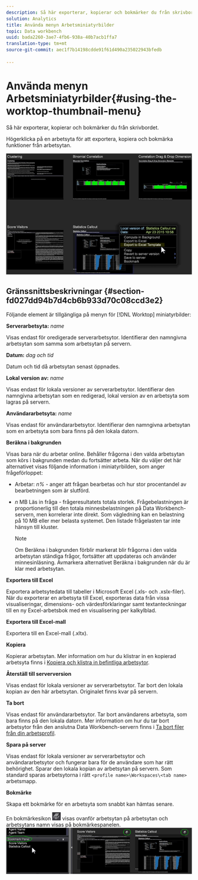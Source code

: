```yaml
---
description: Så här exporterar, kopierar och bokmärker du från skrivbordet.
solution: Analytics
title: Använda menyn Arbetsminiatyrbilder
topic: Data workbench
uuid: bada2260-3ae7-4fb6-938a-40b7acb1ffa7
translation-type: tm+mt
source-git-commit: aec1f7b14198cdde91f61d490a235022943bfedb

---
```



# Använda menyn Arbetsminiatyrbilder{#using-the-worktop-thumbnail-menu}

Så här exporterar, kopierar och bokmärker du från skrivbordet.

Högerklicka på en arbetsyta för att exportera, kopiera och bokmärka funktioner från arbetsytan.

![](assets/thumbnail_menu.png)

## Gränssnittsbeskrivningar {#section-fd027dd94b7d4cb6b933d70c08ccd3e2}

Följande element är tillgängliga på menyn för [!DNL Worktop] miniatyrbilder:

**Serverarbetsyta:** *name*

Visas endast för oredigerade serverarbetsytor. Identifierar den namngivna arbetsytan som samma som arbetsytan på servern.

**Datum:** *dag och tid*

Datum och tid då arbetsytan senast öppnades.

**Lokal version av:** *name*

Visas endast för lokala versioner av serverarbetsytor. Identifierar den namngivna arbetsytan som en redigerad, lokal version av en arbetsyta som lagras på servern.

**Användararbetsyta:** *name*

Visas endast för användararbetsytor. Identifierar den namngivna arbetsytan som en arbetsyta som bara finns på den lokala datorn.

**Beräkna i bakgrunden**

Visas bara när du arbetar online. Behåller frågorna i den valda arbetsytan som körs i bakgrunden medan du fortsätter arbeta. När du väljer det här alternativet visas följande information i miniatyrbilden, som anger frågeförloppet:

* Arbetar: *n%* - anger att frågan bearbetas och hur stor procentandel av bearbetningen som är slutförd.
* *n* MB Läs in fråga - frågeresultatets totala storlek. Frågebelastningen är proportionerlig till den totala minnesbelastningen på Data Workbench-servern, men korrelerar inte direkt. Som vägledning kan en belastning på 10 MB eller mer belasta systemet. Den listade frågelasten tar inte hänsyn till kluster.

   >[!NOTE]
   >
   >Om Beräkna i bakgrunden förblir markerat blir frågorna i den valda arbetsytan ständiga frågor, fortsätter att uppdateras och använder minnesinläsning. Avmarkera alternativet Beräkna i bakgrunden när du är klar med arbetsytan.

**Exportera till Excel**

Exportera arbetsytedata till tabeller i Microsoft Excel (.xls- och .xslx-filer). När du exporterar en arbetsyta till Excel, exporteras data från vissa visualiseringar, dimensions- och värdesförklaringar samt textanteckningar till en ny Excel-arbetsbok med en visualisering per kalkylblad.

**Exportera till Excel-mall**

Exportera till en Excel-mall (.xltx).

**Kopiera**

Kopierar arbetsytan. Mer information om hur du klistrar in en kopierad arbetsyta finns i [Kopiera och klistra in befintliga arbetsytor](../../home/c-get-started/c-work-worksp/c-create-worksp.md#section-f91ae89b845640c9a4a52820a6110e65).

**Återställ till serverversion**

Visas endast för lokala versioner av serverarbetsytor. Tar bort den lokala kopian av den här arbetsytan. Originalet finns kvar på servern.

**Ta bort**

Visas endast för användararbetsytor. Tar bort användarens arbetsyta, som bara finns på den lokala datorn. Mer information om hur du tar bort arbetsytor från den anslutna Data Workbench-servern finns i [Ta bort filer från din arbetsprofil](../../home/c-get-started/c-admin-intrf/c-prof-mgr/t-del-files-wkg-prof.md#task-1e29c25e6c824cc9b51cb651e835856b).

**Spara på server**

Visas endast för lokala versioner av serverarbetsytor och användararbetsytor och fungerar bara för de användare som har rätt behörighet. Sparar den lokala kopian av arbetsytan på servern. Som standard sparas arbetsytorna i rätt `<profile name>\Workspaces\<tab name>` arbetsmapp.

**Bokmärke**

Skapa ett bokmärke för en arbetsyta som snabbt kan hämtas senare.

En bokmärkesikon ![](assets/bookmark_icon.png) visas ovanför arbetsytan på arbetsytan och arbetsytans namn visas på bokmärkespanelen. ![](assets/bookmark_worktop.png)

